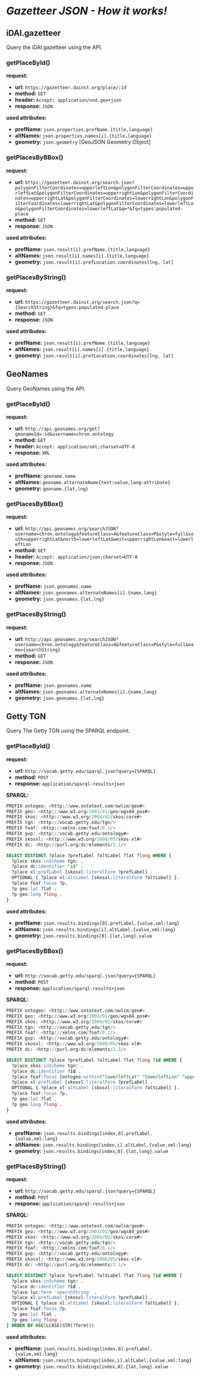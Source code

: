 # *Gazetteer JSON - How it works!*

## iDAI.gazetteer

Query the iDAI.gazetteer using the API.

### getPlaceById()

**request:**
* **url:** `https://gazetteer.dainst.org/place/:id`
* **method:** `GET`
* **header:** `Accept: application/vnd.geo+json`
* **response:** `JSON`

**used attributes:**
* **prefName:** `json.properties.prefName.{title,language}`
* **altNames:** `json.properties.names[i].{title,language}`
* **geometry:** `json.geometry` [GeoJSON Geometry Object]

### getPlacesByBBox()

**request:**
* **url:** `https://gazetteer.dainst.org/search.json?polygonFilterCoordinates=upperleftLon&polygonFilterCoordinates=upperleftLat&polygonFilterCoordinates=upperrightLon&polygonFilterCoordinates=upperrightLat&polygonFilterCoordinates=lowerrightLon&polygonFilterCoordinates=lowerrightLat&polygonFilterCoordinates=lowerleftLon&polygonFilterCoordinates=lowerleftLat&q=*&fq=types:populated-place`
* **method:** `GET`
* **response:** `JSON`

**used attributes:**
* **prefName:** `json.result[i].prefName.{title,language}`
* **altNames:** `json.result[i].names[i].{title,language}`
* **geometry:** `json.result[i].prefLocation.coordinates[lng, lat]`

### getPlacesByString()

**request:**
* **url:** `https://gazetteer.dainst.org/search.json?q={SearchString}&fq=types:populated-place`
* **method:** `GET`
* **response:** `JSON`

**used attributes:**
* **prefName:** `json.result[i].prefName.{title,language}`
* **altNames:** `json.result[i].names[i].{title,language}`
* **geometry:** `json.result[i].prefLocation.coordinates[lng, lat]`

## GeoNames

Query GeoNames using the API.

### getPlaceById()

**request:**
* **url:** `http://api.geonames.org/get?geonameId=:id&username=chron.ontology`
* **method:** `GET`
* **header:** `Accept: application/xml;charset=UTF-8`
* **response:** `XML`

**used attributes:**
* **prefName:** `geoname.name`
* **altNames:** `geoname.alternateName{text:value,lang:attribute}`
* **geometry:** `geoname.{lat,lng}`

### getPlacesByBBox()

**request:**
* **url:** `http://api.geonames.org/searchJSON?username=chron.ontology&featureClass=A&featureClass=P&style=full&south=upperrightLat&north=lowerleftLat&west=upperrightLon&east=lowerleftLon`
* **method:** `GET`
* **header:** `Accept: application/json;charset=UTF-8`
* **response:** `JSON`

**used attributes:**
* **prefName:** `json.geonames.name`
* **altNames:** `json.geonames.alternateNames[i].{name,lang}`
* **geometry:** `json.geonames.{lat,lng}`

### getPlacesByString()

**request:**
* **url:** `http://api.geonames.org/searchJSON?username=chron.ontology&featureClass=A&featureClass=P&style=full&name={searchString}`
* **method:** `GET`
* **response:** `JSON`

**used attributes:**
* **prefName:** `json.geonames.name`
* **altNames:** `json.geonames.alternateNames[i].{name,lang}`
* **geometry:** `json.geonames.{lat,lng}`

## Getty TGN

Query The Getty TGN using the SPARQL endpoint.

### getPlaceById()

**request:**
* **url:** `http://vocab.getty.edu/sparql.json?query={SPARQL}`
* **method:** `POST`
* **response:** `application/sparql-results+json`

**SPARQL:**

```SQL
PREFIX ontogeo: <http://www.ontotext.com/owlim/geo#>
PREFIX geo: <http://www.w3.org/2003/01/geo/wgs84_pos#>
PREFIX skos: <http://www.w3.org/2004/02/skos/core#>
PREFIX tgn: <http://vocab.getty.edu/tgn/>
PREFIX foaf: <http://xmlns.com/foaf/0.1/>
PREFIX gvp: <http://vocab.getty.edu/ontology#>
PREFIX skosxl: <http://www.w3.org/2008/05/skos-xl#>
PREFIX dc: <http://purl.org/dc/elements/1.1/>

SELECT DISTINCT ?place ?prefLabel ?altLabel ?lat ?long WHERE {
  ?place skos:inScheme tgn: .
  ?place dc:identifier "id" .
  ?place xl:prefLabel [skosxl:literalForm ?prefLabel] .
  OPTIONAL { ?place xl:altLabel [skosxl:literalForm ?altLabel] }.
  ?place foaf:focus ?p.
  ?p geo:lat ?lat .
  ?p geo:long ?long .
}
```

**used attributes:**
* **prefName:** `json.results.bindings[0].prefLabel.{value,xml:lang}`
* **altNames:** `json.results.bindings[i].altLabel.{value,xml:lang}`
* **geometry:** `json.results.bindings[0].{lat,long}.value`

### getPlacesByBBox()

**request:**
* **url:** `http://vocab.getty.edu/sparql.json?query={SPARQL}`
* **method:** `POST`
* **response:** `application/sparql-results+json`

**SPARQL:**

```SQL
PREFIX ontogeo: <http://www.ontotext.com/owlim/geo#>
PREFIX geo: <http://www.w3.org/2003/01/geo/wgs84_pos#>
PREFIX skos: <http://www.w3.org/2004/02/skos/core#>
PREFIX tgn: <http://vocab.getty.edu/tgn/>
PREFIX foaf: <http://xmlns.com/foaf/0.1/>
PREFIX gvp: <http://vocab.getty.edu/ontology#>
PREFIX skosxl: <http://www.w3.org/2008/05/skos-xl#>
PREFIX dc: <http://purl.org/dc/elements/1.1/>

SELECT DISTINCT ?place ?prefLabel ?altLabel ?lat ?long ?id WHERE {
  ?place skos:inScheme tgn: .
  ?place dc:identifier ?id .
  ?place foaf:focus [ontogeo:within("lowerleftLat" "lowerleftLon" "upperrightLat" "upperrightLon")].
  ?place xl:prefLabel [skosxl:literalForm ?prefLabel] .
  OPTIONAL { ?place xl:altLabel [skosxl:literalForm ?altLabel] }.
  ?place foaf:focus ?p.
  ?p geo:lat ?lat .
  ?p geo:long ?long .
}
```

**used attributes:**
* **prefName:** `json.results.bindings[index,0].prefLabel.{value,xml:lang}`
* **altNames:** `json.results.bindings[index,i].altLabel.{value,xml:lang}`
* **geometry:** `json.results.bindings[index,0].{lat,long}.value`

### getPlacesByString()

**request:**
* **url:** `http://vocab.getty.edu/sparql.json?query={SPARQL}`
* **method:** `POST`
* **response:** `application/sparql-results+json`

**SPARQL:**

```SQL
PREFIX ontogeo: <http://www.ontotext.com/owlim/geo#>
PREFIX geo: <http://www.w3.org/2003/01/geo/wgs84_pos#>
PREFIX skos: <http://www.w3.org/2004/02/skos/core#>
PREFIX tgn: <http://vocab.getty.edu/tgn/>
PREFIX foaf: <http://xmlns.com/foaf/0.1/>
PREFIX gvp: <http://vocab.getty.edu/ontology#>
PREFIX skosxl: <http://www.w3.org/2008/05/skos-xl#>
PREFIX dc: <http://purl.org/dc/elements/1.1/>

SELECT DISTINCT ?place ?prefLabel ?altLabel ?lat ?long ?id WHERE {
  ?place skos:inScheme tgn: .
  ?place dc:identifier ?id .
  ?place luc:term 'searchString' .
  ?place xl:prefLabel [skosxl:literalForm ?prefLabel] .
  OPTIONAL { ?place xl:altLabel [skosxl:literalForm ?altLabel] }.
  ?place foaf:focus ?p.
  ?p geo:lat ?lat .
  ?p geo:long ?long .
} ORDER BY ASC(LCASE(STR(?Term)))
```

**used attributes:**
* **prefName:** `json.results.bindings[index,0].prefLabel.{value,xml:lang}`
* **altNames:** `json.results.bindings[index,i].altLabel.{value,xml:lang}`
* **geometry:** `json.results.bindings[index,0].{lat,long}.value`
